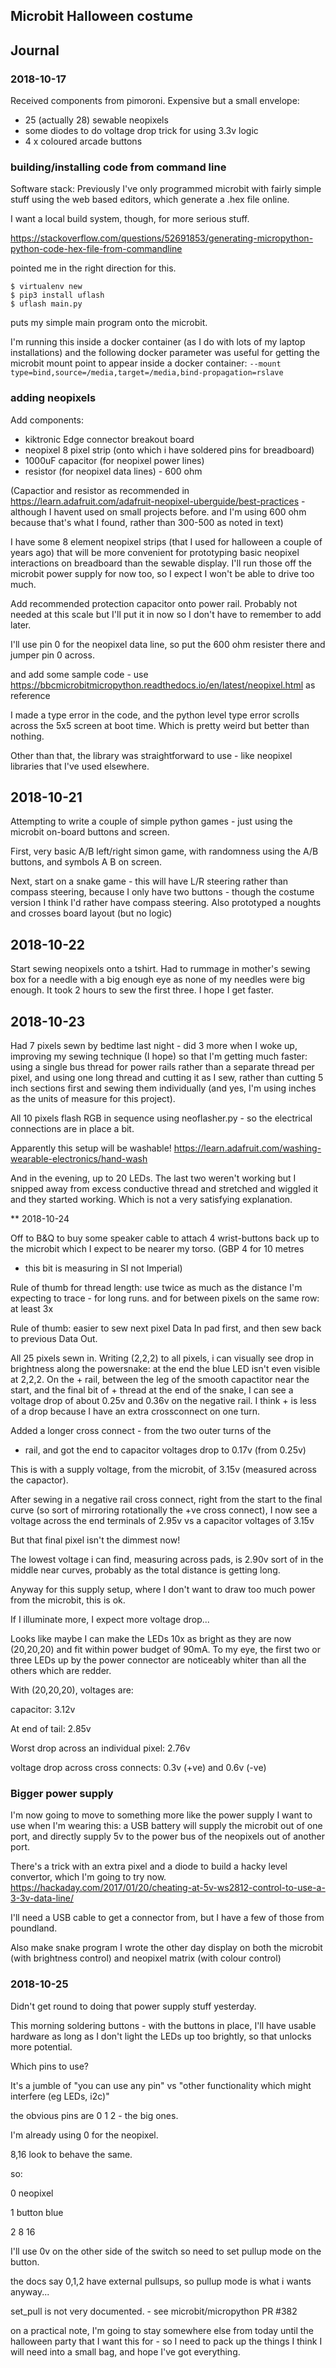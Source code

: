 ## Microbit Halloween costume

## Journal

### 2018-10-17

Received components from pimoroni. Expensive but a small envelope:
- 25 (actually 28) sewable neopixels
- some diodes to do voltage drop trick for using 3.3v logic
- 4 x coloured arcade buttons

### building/installing code from command line

Software stack: Previously I've only programmed microbit with
fairly simple stuff using the web based editors, which generate
a .hex file online.

I want a local build system, though, for more serious stuff.

https://stackoverflow.com/questions/52691853/generating-micropython-python-code-hex-file-from-commandline

pointed me in the right direction for this.

```
$ virtualenv new
$ pip3 install uflash
$ uflash main.py
```

puts my simple main program onto the microbit.

I'm running this inside a docker container (as  I do with lots of
my laptop installations) and the following docker parameter was
useful for getting the microbit mount point to appear inside
a docker container:
`--mount type=bind,source=/media,target=/media,bind-propagation=rslave`

### adding neopixels

Add components:
- kiktronic Edge connector breakout board
- neopixel 8 pixel strip (onto which i have soldered pins for breadboard)
- 1000uF capacitor (for neopixel power lines)
- resistor (for neopixel data lines)  - 600 ohm

(Capactior and resistor as recommended in https://learn.adafruit.com/adafruit-neopixel-uberguide/best-practices - although I havent used on small
projects before. and I'm using 600 ohm because that's what I found,
rather than 300-500 as noted in text)

I have some 8 element neopixel strips (that I used for halloween a
couple of years ago) that will be more convenient for prototyping
basic neopixel interactions on breadboard than the sewable display.
I'll run those off the microbit power supply for now too, so I
expect I won't be able to drive too much.

Add recommended protection capacitor onto power rail. Probably not
needed at this scale but I'll put it in now so I don't have to
remember to add later.


I'll use pin 0 for the neopixel data line, so put the 600 ohm
resister there and jumper pin 0 across.

and add some sample code - use https://bbcmicrobitmicropython.readthedocs.io/en/latest/neopixel.html as reference

I made a type error in the code, and the python level type error
scrolls across the 5x5 screen at boot time. Which is pretty weird but better
than nothing.

Other than that, the library was straightforward to use - like
neopixel libraries that I've used elsewhere.

## 2018-10-21

Attempting to write a couple of simple python games - just using the
microbit on-board buttons and screen.

First, very basic A/B left/right simon game, with randomness using the
A/B buttons, and symbols A B on screen.


Next, start on a snake game - this will have L/R steering rather than
compass steering, because I only have two buttons - though the costume
version I think I'd rather have compass steering. Also prototyped a
noughts and crosses board layout (but no logic)


## 2018-10-22

Start sewing neopixels onto a tshirt. Had to rummage in mother's
sewing box for a needle with a big enough eye as none of my
needles were big enough. It took 2 hours to sew the first three.
I hope I get faster.

## 2018-10-23

Had 7 pixels sewn by bedtime last night - did 3 more when I woke up,
improving my sewing technique (I hope) so that I'm getting much
faster: using a single bus thread for power rails rather than
a separate thread per pixel, and using one long thread and cutting
it as I sew, rather than cutting 5 inch sections first and sewing
them individually (and yes, I'm using inches as the units of
measure for this project).

All 10 pixels flash RGB in sequence using neoflasher.py - so the
electrical connections are in place a bit.

Apparently this setup will be washable!
https://learn.adafruit.com/washing-wearable-electronics/hand-wash

And in the evening, up to 20 LEDs. The last two weren't working but
I snipped away from excess conductive thread and stretched and
wiggled it and they started working. Which is not a very
satisfying explanation.

** 2018-10-24

Off to B&Q to buy some speaker cable to attach 4 wrist-buttons back up to
the microbit which I expect to be nearer my torso. (GBP 4 for 10 metres
- this bit is measuring in SI not Imperial)

Rule of thumb for thread length: use twice as much as the distance I'm
expecting to trace - for long runs. and for between pixels on the
same row: at least 3x

Rule of thumb: easier to sew next pixel Data In pad first, and then
sew back to previous Data Out.

All 25 pixels sewn in. Writing (2,2,2) to all pixels, i can visually
see drop in brightness along the powersnake: at the end the blue
LED isn't even visible at 2,2,2. On the + rail, between the leg of the
smooth capactitor near the start, and the final bit of + thread at the
end of the snake, I can see a voltage drop of about 0.25v
and 0.36v on the negative rail. I think + is less of a drop because 
I have an extra crossconnect on one turn.

Added a longer cross connect - from the two outer turns of the 
+ rail, and got the end to capacitor voltages drop to 0.17v (from 0.25v)

This is with a supply voltage, from the microbit, of 3.15v (measured
across the capactor).

After sewing in a negative rail cross connect, right from the start
to the final curve (so sort of mirroring rotationally the
+ve cross connect), I now see a voltage across the end terminals
of 2.95v vs a capacitor voltages of 3.15v

But that final pixel isn't the dimmest now!

The lowest voltage i can find, measuring across pads, is 2.90v
sort of in the middle near curves, probably as the total distance
is getting long.

Anyway for this supply setup, where I don't want to draw too much
power from the microbit, this is ok.

If I illuminate more, I expect more voltage drop...

Looks like maybe I can make the LEDs 10x as bright as they are
now (20,20,20) and fit within power budget of 90mA. To my eye,
the first two or three LEDs up by the power connector are
noticeably whiter than all the others which are redder.

With (20,20,20), voltages are:

capacitor: 3.12v

At end of tail: 2.85v

Worst drop across an individual pixel: 2.76v

voltage drop across cross connects: 0.3v (+ve) and 0.6v (-ve)

### Bigger power supply

I'm now going to move to something more like the power supply
I want to use when I'm wearing this:  a USB battery will supply 
the microbit out of one port, and directly supply 5v to the power
bus of the neopixels out of another port.

There's a trick with an extra pixel and a diode to build a hacky
level convertor, which I'm going to try now.
https://hackaday.com/2017/01/20/cheating-at-5v-ws2812-control-to-use-a-3-3v-data-line/

I'll need a USB cable to get a connector from, but I have a few
of those from poundland.

Also make snake program I wrote the other day display on both the microbit (with brightness control) and neopixel matrix (with colour control)

### 2018-10-25

Didn't get round to doing that power supply stuff yesterday.

This morning soldering buttons - with the buttons in place,
I'll have usable hardware as long as I don't light the LEDs up
too brightly, so that unlocks more potential.

Which pins to use?

It's a jumble of "you can use any pin" vs "other functionality which might interfere (eg LEDs, i2c)"

the obvious pins are 0 1 2 - the big ones.

I'm already using 0 for the neopixel.

8,16 look to behave the same.

so:

0  neopixel

1  button blue

2
8
16

I'll use 0v on the other side of the switch so need to set
pullup mode on the button.

the docs say 0,1,2 have external pullsups, so pullup mode is what
i wants anyway...

set_pull is not very documented. - see microbit/micropython PR #382


on a practical note, I'm going to stay somewhere else from today until
the halloween party that I want this for - so I need to pack up the
things I think I will need into a small bag, and hope I've got everything.


